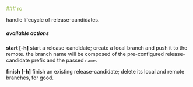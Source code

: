
<span style="color: #8eb33b">### rc</span>

handle lifecycle of release-candidates.

##### available actions

   **start <name> [-h]**
      start a release-candidate; create a local branch and push it to the remote.
      the branch name will be composed of the pre-configured release-candidate prefix and the passed `name`.
 
   **finish <name> [-h]**
      finish an existing release-candidate; delete its local and remote branches, for good.
 